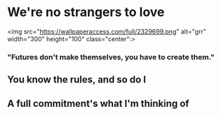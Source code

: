 <DOCTYPE html>
<html>

<head>
  <h1>We're no strangers to love</h1>
</head>
  
<img src="https://wallpaperaccess.com/full/2329699.png" alt="grr" width="300" height="100" class="center":>
<h3>"Futures don't make themselves, you have to create them."</h3>

<body>
  <h2>You know the rules, and so do I</h2>
  <h2>A full commitment's what I'm thinking of</h2>
</body>

</html>
